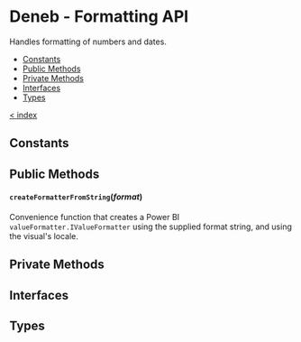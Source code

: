 # Deneb - Formatting API

Handles formatting of numbers and dates.

-   [Constants](#constants)
-   [Public Methods](#public-methods)
-   [Private Methods](#private-methods)
-   [Interfaces](#interfaces)
-   [Types](#types)

[< index](../README.md)

## Constants

## Public Methods

#### `createFormatterFromString`(_format_)

Convenience function that creates a Power BI `valueFormatter.IValueFormatter` using the supplied format string, and using the visual's locale.

## Private Methods

## Interfaces

## Types
